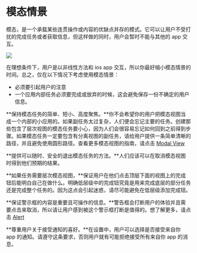 # 模态情景 

模态，是一个承载某些连贯操作或内容的优缺点并存的模式。它可以让用户不受打扰的完成任务或者获取信息，但这样做的同时，用户会暂时不能与其他的 app 交互。

![](images/modal_intro_2x.png)

在理想条件下，用户是以非线性方法和 ios app 交互，所以你最好缩小模态情景的时间。总之，仅在以下情况下考虑使用模态情景：

- 必须要引起用户的注意
- 一个应用内部任务必须要完成或放弃的时候，这会避免保存一份不确定的用户信息。

**保持模态任务的简单、短小、高度聚焦。**你不会希望你的用户把模态视图当成一个内部的小应用的。如果副任务太过复杂，人们便会忘记主要的任务。创建那些包含了层次视图的模态任务要小心，因为人们会很容易忘记如何回到之前得到步骤。如果模态任务一定要包含有分离视图的副任务，请给用户提供一条简单清晰的路径，并且避免使用圆形路径。查看更多模态视图的指南，请点击 [Modal View](https://developer.apple.com/library/ios/documentation/UserExperience/Conceptual/MobileHIG/Alerts.html#//apple_ref/doc/uid/TP40006556-CH14-SW3)

**提供可以随时、安全的退出模态任务的方法。**人们应该可以在取消模态视图时得到他们预期的结果。

**如果任务需要层次模态视图，**保证用户在他们点击顶层下面的视图上的完成钮后能明白自己在做什么。明确低层级中的完成钮究竟是用来完成底层的部分任务还是完成整个任务的。因为这点会引起迷惑，请尽可能避免在低层级添加完成钮。

**保证警示框的内容是重要且可操作的信息。**警告框会打断用户的体验并且需要点击来取消，所以请让用户感到被这个警示框打断是值得的。想了解更多，请点击 [Alert](https://developer.apple.com/library/ios/documentation/UserExperience/Conceptual/MobileHIG/Alerts.html#//apple_ref/doc/uid/TP40006556-CH14-SW2)

**尊重用户关于接受通知的喜好。**在设置中，用户可以选择是否接受来自你 app 的通知。请遵守这条要求，否则用户就有可能拒绝接受所有来自你 app 的消息。
